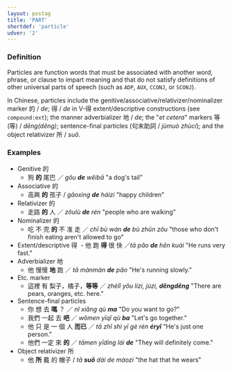 ```yaml
---
layout: postag
title: 'PART'
shortdef: 'particle'
udver: '2'
---
```


### Definition

Particles are function words that must be associated with another word, phrase, or clause to impart meaning and that do not satisfy definitions of other universal parts of speech (such as <a>`ADP`</a>, <a>`AUX`</a>, <a>`CCONJ`</a>, or <a>`SCONJ`</a>). 

In Chinese, particles include the genitive/associative/relativizer/nominalizer marker 的 / _de_; 得 / _de_ in V-得 extent/descriptive constructions (see <a>`compound:ext`</a>); the manner adverbializer 地 / _de_; the "_et cetera_" markers 等(等) / _děng(děng)_; sentence-final particles (句末助詞 / _jùmuò zhùcí_); and the object relativizer 所 / _suǒ_.

### Examples

- Genitive 的
  - 狗 <b>的</b> 尾巴 ／ _gǒu <b>de</b> wěibā_ "a dog's tail"
- Associative 的
  - 高興 <b>的</b> 孩子 / _gāoxìng <b>de</b> háizi_ "happy children"
- Relativizer 的
  - 走路 <b>的</b> 人 ／ _zǒulù <b>de</b> rén_ "people who are walking"
- Nominalizer 的
  - 吃 不 完 <b>的</b> 不 准 走 ／ _chī bù wán <b>de</b> bù zhǔn zǒu_ "those who don't finish eating aren't allowed to go"
- Extent/descriptive 得
  - 他 跑 <b>得</b> 很 快 ／_tā pǎo <b>de</b> hěn kuài_ "He runs very fast."
- Adverbializer 地
  - 他 慢慢 <b>地</b> 跑 ／ _tā mànmàn <b>de</b> pǎo_ "He's running slowly."
- Etc. marker
  - 這裡 有 梨子，橘子，<b>等等</b> ／ _zhèlǐ yǒu lízi, júzi, <b>děngděng</b>_ "There are pears, oranges, etc. here."
- Sentence-final particles
  - 你 想 去 <b>嗎</b> ？ ／ _nǐ xiǎng qù <b>ma</b>_ "Do you want to go?"
  - 我們 一起 去 <b>吧</b> ／ _wǒmen yīqǐ qù <b>ba</b>_ "Let's go together."
  - 他 只 是 一 個 人 <b>而已</b> ／ _tā zhǐ shì yī gè rén <b>éryǐ</b>_ "He's just one person."
  - 他們 一定 來 <b>的</b> ／ _tāmen yīdìng lái <b>de</b>_ "They will definitely come."
- Object relativizer 所
  - 他 <b>所</b> 戴 的 帽子 / _tā <b>suǒ</b> dài de màozi_ "the hat that he wears"
<!-- Interlanguage links updated Út 9. května 2023, 20:03:27 CEST -->
